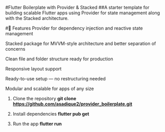 #Flutter Boilerplate with Provider & Stacked
##A starter template for building scalable Flutter apps using Provider for state management along with the Stacked architecture.

#🚀 Features
Provider for dependency injection and reactive state management

Stacked package for MVVM-style architecture and better separation of concerns

Clean file and folder structure ready for production

Responsive layout support

Ready-to-use setup — no restructuring needed

Modular and scalable for apps of any size

1. Clone the repository
__git clone https://github.com/asadique2/provider_boilerplate.git__

2. Install dependencies
__flutter pub get__

3. Run the app
__flutter run__

